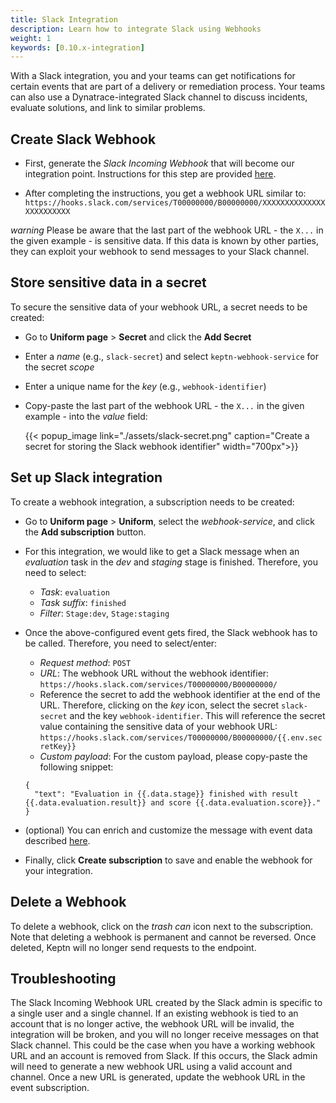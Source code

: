 ```yaml
---
title: Slack Integration
description: Learn how to integrate Slack using Webhooks
weight: 1
keywords: [0.10.x-integration]
---
```


With a Slack integration, you and your teams can get notifications for certain events that are part of a delivery or remediation process. Your teams can also use a Dynatrace-integrated Slack channel to discuss incidents, evaluate solutions, and link to similar problems.

## Create Slack Webhook

* First, generate the *Slack Incoming Webhook* that will become our integration point. Instructions for this step are provided [here](https://api.slack.com/incoming-webhooks).

* After completing the instructions, you get a webhook URL similar to: `https://hooks.slack.com/services/T00000000/B00000000/XXXXXXXXXXXXXXXXXXXXXXXX`

*warning* Please be aware that the last part of the webhook URL - the `X...` in the given example - is sensitive data. If this data is known by other parties, they can exploit your webhook to send messages to your Slack channel. 

## Store sensitive data in a secret

To secure the sensitive data of your webhook URL, a secret needs to be created: 

* Go to **Uniform page** > **Secret** and click the **Add Secret**
* Enter a *name* (e.g., `slack-secret`) and select `keptn-webhook-service` for the secret *scope*
* Enter a unique name for the *key* (e.g., `webhook-identifier`)
* Copy-paste the last part of the webhook URL - the `X...` in the given example - into the *value* field: 

  {{< popup_image
  link="./assets/slack-secret.png"
  caption="Create a secret for storing the Slack webhook identifier"
  width="700px">}}

## Set up Slack integration 

To create a webhook integration, a subscription needs to be created: 

* Go to **Uniform page** > **Uniform**, select the *webhook-service*, and click the **Add subscription** button. 

* For this integration, we would like to get a Slack message when an *evaluation* task in the *dev* and *staging* stage is finished. Therefore, you need to select:
  * *Task*: `evaluation`
  * *Task suffix*: `finished`
  * *Filter*: `Stage:dev`, `Stage:staging` 

* Once the above-configured event gets fired, the Slack webhook has to be called. Therefore, you need to select/enter: 
  * *Request method*: `POST`
  * *URL*: The webhook URL without the webhook identifier: `https://hooks.slack.com/services/T00000000/B00000000/`
  * Reference the secret to add the webhook identifier at the end of the URL. Therefore, clicking on the *key* icon, select the secret `slack-secret` and the key `webhook-identifier`. This will reference the secret value containing the sensitive data of your webhook URL: `https://hooks.slack.com/services/T00000000/B00000000/{{.env.secretKey}}`
  * *Custom payload*: For the custom payload, please copy-paste the following snippet:

  ```
  {
    "text": "Evaluation in {{.data.stage}} finished with result {{.data.evaluation.result}} and score {{.data.evaluation.score}}."
  }
  ```

* (optional) You can enrich and customize the message with event data described [here](../../webhooks/#customize-request-payload). 

* Finally, click **Create subscription** to save and enable the webhook for your integration.

## Delete a Webhook

To delete a webhook, click on the *trash can* icon next to the subscription. Note that deleting a webhook is permanent and cannot be reversed. Once deleted, Keptn will no longer send requests to the endpoint.

## Troubleshooting

The Slack Incoming Webhook URL created by the Slack admin is specific to a single user and a single channel. If an existing webhook is tied to an account that is no longer active, the webhook URL will be invalid, the integration will be broken, and you will no longer receive messages on that Slack channel. This could be the case when you have a working webhook URL and an account is removed from Slack. If this occurs, the Slack admin will need to generate a new webhook URL using a valid account and channel. Once a new URL is generated, update the webhook URL in the event subscription. 
